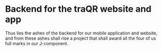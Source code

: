 # Backend for the traQR website and app

Thus lies the ashes of the backend for our mobile application and website, and from these ashes shall rise a project that shall award all the four of us full marks in our J-component.